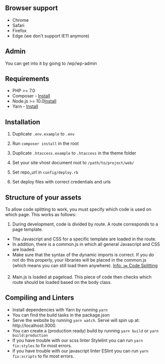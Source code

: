 ## Browser support

* Chrome
* Safari
* Firefox
* Edge (we don't support IE11 anymore)


## Admin

You can get into it by going to /wp/wp-admin


## Requirements

* PHP >= 7.0
* Composer - [Install](https://getcomposer.org/doc/00-intro.md#installation-linux-unix-osx)
* Node.js >= 10.0[Install](https://nodejs.org/en/)
* Yarn - [Install](https://yarnpkg.com/en/docs/install)


## Installation

1. Duplicate `.env.example` to `.env`

2. Run `composer install` in the root

3. Duplicate `.htaccess.example` to `.htaccess` in the theme folder

4. Set your site vhost document root to `/path/to/project/web/`

5. Set repo_url in `config/deploy.rb`

6. Set deploy files with correct credentials and urls


## Structure of your assets

To allow code splitting to work, you must specify which code is used on which page. This works as follows:

1. During development, code is divided by route. A route corresponds to a page template.
  * The Javascript and CSS for a specific template are loaded in the route.
  * In addition, there is a common.js in which all general Javascript and CSS are loaded.
  * Make sure that the syntax of the dynamic imports is correct. If you do not do this properly, your libraries will be placed in the common.js (which means you can still load them anywhere). [Info: ✂️ Code Splitting](https://parceljs.org/code_splitting.html)

2. Main.js is loaded at pageload. This piece of code then checks which route should be loaded based on the body class.


## Compiling and Linters

- Install dependencies with Yarn by running `yarn`
- You can find the build tasks in the package.json
- Serve the website by running `yarn watch`. Serve will spin up at: http://localhost:3000.
- You can create a (production ready) build by running `yarn build` or `yarn build:production`
- If you have trouble with our scss linter Stylelint you can run `yarn fix:styles` to fix most errors.
- If you have trouble with our javascript linter ESlint you can run `yarn fix:scripts` to fix most errors.
